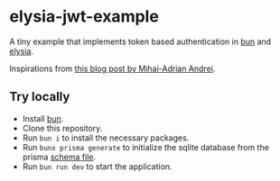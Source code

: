 # elysia-jwt-example
A tiny example that implements token based authentication in [bun](https://bun.sh/) and [elysia](https://elysiajs.com/).

Inspirations from [this blog post by Mihai-Adrian Andrei](https://dev.to/mihaiandrei97/jwt-authentication-using-prisma-and-express-37nk).

## Try locally

  - Install [bun](https://bun.sh/).
  - Clone this repository.
  - Run `bun i` to install the necessary packages.
  - Run `bunx prisma generate` to initialize the sqlite database from the prisma [schema file](prisma/schema.prisma).
  - Run `bun run dev` to start the application.
